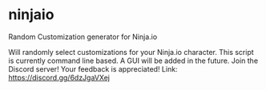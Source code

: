 # ninjaio
Random Customization generator for Ninja.io
 
Will randomly select customizations for your Ninja.io character. This script is currently command line based. A GUI will be added in the future. 
Join the Discord server! Your feedback is appreciated! Link: https://discord.gg/6dzJgaVXej
